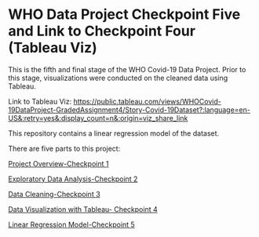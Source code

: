 # WHO Data Project Checkpoint Five and Link to Checkpoint Four (Tableau Viz)

This is the fifth and final stage of the WHO Covid-19 Data Project. Prior to this stage, visualizations were conducted on the cleaned data using Tableau.

Link to Tableau Viz: https://public.tableau.com/views/WHOCovid-19DataProject-GradedAssignment4/Story-Covid-19Dataset?:language=en-US&:retry=yes&:display_count=n&:origin=viz_share_link

This repository contains a linear regression model of the dataset.

There are five parts to this project:

[Project Overview-Checkpoint 1](https://github.com/hollyhira/Graded_assignment_4/blob/main/Checkpoint%201_Holly%20Hira%20COVID19%20EDA.pdf)

[Exploratory Data Analysis-Checkpoint 2](https://github.com/hollyhira/eda-checkpoint2/blob/starter-main/checkpoint-two.ipynb)

[Data Cleaning-Checkpoint 3](https://github.com/hollyhira/cleaning-data-checkpoint3/blob/main/checkpoint-three.ipynb)

[Data Visualization with Tableau- Checkpoint 4](https://public.tableau.com/views/WHOCovid-19DataProject-GradedAssignment4/Story-Covid-19Dataset?:language=en-US&:retry=yes&:display_count=n&:origin=viz_share_link)

[Linear Regression Model-Checkpoint 5](https://github.com/hollyhira/checkpoint-five/blob/main/checkpoint-five.ipynb)

